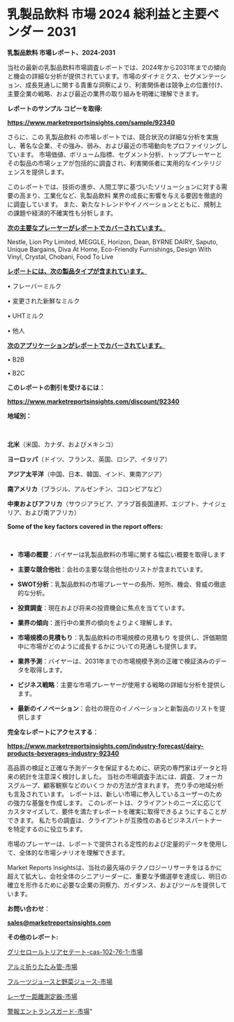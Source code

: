 # 乳製品飲料 市場 2024 総利益と主要ベンダー 2031

<strong>乳製品飲料 市場レポート、2024-2031</strong>

当社の最新の乳製品飲料市場調査レポートでは、2024年から2031年までの傾向と機会の詳細な分析が提供されています。市場のダイナミクス、セグメンテーション、成長見通しに関する貴重な洞察により、利害関係者は競争上の位置付け、主要企業の戦略、および最近の業界の取り組みを明確に理解できます。



<strong>レポートのサンプル コピーを取得:</strong> <a href=https://www.marketreportsinsights.com/sample/92340>

<strong><u>https://www.marketreportsinsights.com/sample/92340</u></strong></a>

さらに、この 乳製品飲料 の市場レポートでは、競合状況の詳細な分析を実施し、著名な企業、その強み、弱み、および最近の市場動向をプロファイリングしています。 市場価値、ボリューム指標、セグメント分析、トッププレーヤーとその製品の市場シェアが包括的に調査され、利害関係者に実用的なインテリジェンスを提供します。

このレポートでは、技術の進歩、人間工学に基づいたソリューションに対する需要の高まり、工業化など、乳製品飲料 業界の成長に影響を与える要因を徹底的に調査しています。 また、新たなトレンドやイノベーションとともに、規制上の課題や経済的不確実性も分析します。



<strong><u>次の主要なプレーヤーがレポートでカバーされています。</u></strong>

Nestle, Lion Pty Limited, MEGGLE, Horizon, Dean, BYRNE DAIRY, Saputo, Unique Bargains, Diva At Home, Eco-Friendly Furnishings, Design With Vinyl, Crystal, Chobani, Food To Live



<strong><u><b>レポートには、次の製品タイプが含まれています。</b></u></strong>

• フレーバーミルク

• 変更された新鮮なミルク

• UHTミルク

• 他人



<strong><u><b>次のアプリケーションがレポートでカバーされています。</b></u></strong>

• B2B

• B2C



<strong><b>このレポートの割引を受けるには：</b></strong>

<a href=https://www.marketreportsinsights.com/discount/92340>

<strong><u>https://www.marketreportsinsights.com/discount/92340</u></strong></a>



<strong>地域別：</strong>

<strong> </strong>



<strong>北米</strong>（米国、カナダ、およびメキシコ）



<strong>ヨーロッパ</strong>（ドイツ、フランス、英国、ロシア、イタリア）



<strong>アジア太平洋</strong>（中国、日本、韓国、インド、東南アジア）



<strong>南アメリカ</strong>（ブラジル、アルゼンチン、コロンビアなど）



<strong>中東およびアフリカ</strong>（サウジアラビア、アラブ首長国連邦、エジプト、ナイジェリア、および南アフリカ）



<strong>Some of the key factors covered in the report offers:</strong>

<strong> </strong>
<ul>
  <li>

<strong>市場の概要</strong>：バイヤーは乳製品飲料の市場に関する幅広い概要を取得します</li>
  <li>

<strong>主要な競合他社</strong>：会社の主要な競合他社のリストが含まれています。</li>
  <li>

<strong>SWOT分析</strong>：乳製品飲料の市場プレーヤーの長所、短所、機会、脅威の徹底的な分析。</li>
  <li>

<strong>投資調査</strong>：現在および将来の投資機会に焦点を当てています。</li>
  <li>

<strong>業界の傾向</strong>：進行中の業界の傾向をよりよく理解します。</li>
  <li>

<strong>市場規模の見積もり</strong>：乳製品飲料の市場規模の見積もり を提供し、評価期間中に市場がどのように成長するかについての見通しも提供します。</li>
  <li>

<strong>業界予測</strong>：バイヤーは、2031年までの市場規模予測の正確で検証済みのデータを取得します。</li>
  <li>

<strong>ビジネス戦略</strong>：主要な市場プレーヤーが使用する戦略の詳細な分析を提供します。</li>
  <li>

<strong>最新のイノベーション</strong>：会社の現在のイノベーションと新製品のリストを提供します</li>
</ul>


<strong>完全なレポートにアクセスする</strong>：

<a href=https://www.marketreportsinsights.com/industry-forecast/dairy-products-beverages-industry-92340>

<strong><u>https://www.marketreportsinsights.com/industry-forecast/dairy-products-beverages-industry-92340</u></strong></a>

高品質の検証と正確な予測データを保証するために、研究の専門家はデータと将来の統計を注意深く検討しました。 当社の市場調査手法には、調査、フォーカスグループ、顧客観察などのいくつ かの方法が含まれます。 売り手の地域分析も言及されています。 レポートは、新しい市場に参入しているユーザーのための強力な基盤を作成します。 このレポートは、クライアントのニーズに応じてカスタマイズして、要件を満たすレポートを確実に取得できるようにすることができます。 私たちの調査は、クライアントが互換性のあるビジネスパートナーを特定するのに役立ちます。

市場のプレーヤーは、レポートで提供される定性的および定量的データを使用して、全体的な市場シナリオを理解できます。

Market Reports Insightsは、当社の最先端のテクノロジーリサーチをはるかに超えて拡大し、会社全体のシニアリーダーに、重要な予備選挙を達成し、明日の確立を形作るために必要な企業の洞察力、ガイダンス、およびツールを提供しています。



<strong><b>お問い合わせ</b></strong>：

<a href=mailto:sales@marketreportsinsights.com>

<strong><u>sales@marketreportsinsights.com</u></strong></a>



<strong>その他のレポート:</strong>

<a href=https://www.linkedin.com/pulse/グリセロールトリアセテート-cas-102-76-1-市場-2023-総利益と主要ベンダー-rmpdf/>グリセロールトリアセテート-cas-102-76-1-市場</a>

<a href=https://www.linkedin.com/pulse/アルミ折りたたみ管-市場-2023-総合分析と事業成長戦略-2030-oui8f/>アルミ折りたたみ管-市場</a>

<a href=https://www.linkedin.com/pulse/フルーツジュースと野菜ジュース-市場-2023-swot-分析と最新イノベーション-wm9zf/>フルーツジュースと野菜ジュース-市場</a>

<a href=https://www.linkedin.com/pulse/レーザー距離測定器-市場-2030-年までの需要に焦点を当てた-2023-年調査レポート-6kn5f/>レーザー距離測定器-市場</a>

<a href=https://www.linkedin.com/pulse/警報エントランスガード-市場-2023-総合分析と事業成長戦略-2030-qjl8f/>警報エントランスガード-市場</a>"
